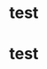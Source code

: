 test
================================================================
test
================================================================

